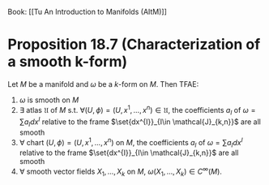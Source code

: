 Book: [[Tu An Introduction to Manifolds (AItM)]]
# Proposition 18.7 (Characterization of a smooth k-form)
Let $M$ be a manifold and $\omega$ be a $k$-form on $M$.
Then TFAE:
1. $\omega$ is smooth on $M$
2. $\exists$ atlas $\mathfrak{U}$ of $M$ s.t. $\forall (U,\phi)=(U,x^{1},\dots,x^{n})\in \mathfrak{U}$, the coefficients $a_{I}$ of $\omega=\sum a_{I}dx^{I}$ relative to the frame $\set{dx^{I}}_{I\in \mathcal{J}_{k,n}}$ are all smooth
3. $\forall$ chart $(U,\phi)=(U,x^{1},\dots,x^{n})$ on $M$, the coefficients $a_{I}$ of $\omega=\sum a_{I}dx^{I}$ relative to the frame $\set{dx^{I}}_{I\in \mathcal{J}_{k,n}}$ are all smooth
4. $\forall$ smooth vector fields $X_{1},\dots,X_{k}$ on $M$, $\omega(X_{1},\dots,X_{k})\in C^{\infty}(M)$.